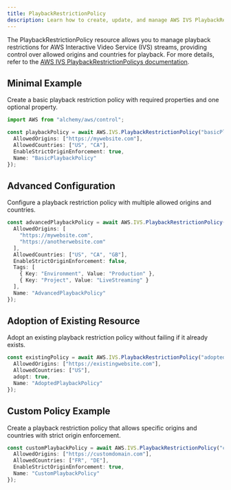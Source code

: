 ```yaml
---
title: PlaybackRestrictionPolicy
description: Learn how to create, update, and manage AWS IVS PlaybackRestrictionPolicys using Alchemy Cloud Control.
---
```



The PlaybackRestrictionPolicy resource allows you to manage playback restrictions for AWS Interactive Video Service (IVS) streams, providing control over allowed origins and countries for playback. For more details, refer to the [AWS IVS PlaybackRestrictionPolicys documentation](https://docs.aws.amazon.com/ivs/latest/userguide/).

## Minimal Example

Create a basic playback restriction policy with required properties and one optional property.

```ts
import AWS from "alchemy/aws/control";

const playbackPolicy = await AWS.IVS.PlaybackRestrictionPolicy("basicPlaybackPolicy", {
  AllowedOrigins: ["https://mywebsite.com"],
  AllowedCountries: ["US", "CA"],
  EnableStrictOriginEnforcement: true,
  Name: "BasicPlaybackPolicy"
});
```

## Advanced Configuration

Configure a playback restriction policy with multiple allowed origins and countries.

```ts
const advancedPlaybackPolicy = await AWS.IVS.PlaybackRestrictionPolicy("advancedPlaybackPolicy", {
  AllowedOrigins: [
    "https://mywebsite.com",
    "https://anotherwebsite.com"
  ],
  AllowedCountries: ["US", "CA", "GB"],
  EnableStrictOriginEnforcement: false,
  Tags: [
    { Key: "Environment", Value: "Production" },
    { Key: "Project", Value: "LiveStreaming" }
  ],
  Name: "AdvancedPlaybackPolicy"
});
```

## Adoption of Existing Resource

Adopt an existing playback restriction policy without failing if it already exists.

```ts
const existingPolicy = await AWS.IVS.PlaybackRestrictionPolicy("adoptedPlaybackPolicy", {
  AllowedOrigins: ["https://existingwebsite.com"],
  AllowedCountries: ["US"],
  adopt: true,
  Name: "AdoptedPlaybackPolicy"
});
```

## Custom Policy Example

Create a playback restriction policy that allows specific origins and countries with strict origin enforcement.

```ts
const customPlaybackPolicy = await AWS.IVS.PlaybackRestrictionPolicy("customPlaybackPolicy", {
  AllowedOrigins: ["https://customdomain.com"],
  AllowedCountries: ["FR", "DE"],
  EnableStrictOriginEnforcement: true,
  Name: "CustomPlaybackPolicy"
});
```

